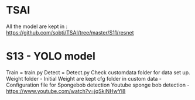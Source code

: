 # TSAI
All the model are kept in : https://github.com/sobti/TSAI/tree/master/S11/resnet
# S13 - YOLO model 
Train = train.py
Detect = Detect.py
Check customdata folder for data set up.
Weight folder - Initial Weight are kept 
cfg folder in custom data - Configuration file for Spongebob detection 
Youtube sponge bob detection - https://www.youtube.com/watch?v=jqSkiNHwYl8

